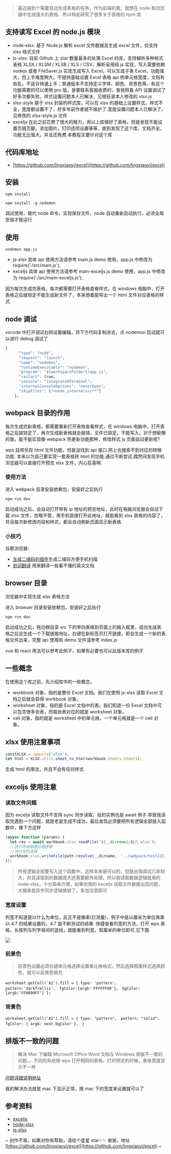 > 最近碰到个需要自动生成表格的任务，作为前端的我，就想在 node 和浏览器中生成强大的表格，所以特此研究了很多关于表格的 npm 库

## 支持读写 Excel 的 node.js 模块

- node-xlsx: 基于 Node.js 解析 excel 文件数据及生成 excel 文件，仅支持 xlsx 格式文件
- js-xlsx: 目前 Github 上 star 数量最多的处理 Excel 的库，支持解析多种格式表格 XLSX / XLSM / XLSB / XLS / CSV，解析采用纯 js 实现，写入需要依赖 nodejs 或者 FileSaver.js 实现生成写入 Excel，可以生成子表 Excel，功能强大，但上手难度稍大。不提供基础设置 Excel 表格 api 例单元格宽度，文档有些乱，不适合快速上手；普通版本不支持定义字体、颜色、背景色等，有这个功能需要的可以使用 pro 版，是要联系客服收费的，害我照着 API 设置调试了好多次都失败。样式设置问题本人已解决，见根目录本人修改的 xlsx.js
- xlsx-style 基于 xlsx 封装的样式库，可以在 xlsx 的基础上设置样式。样式不全，宽度都设置不了，好多年前作者就不维护了.宽度设置问题本人已解决了，见修改的 xlsx-style.js 文件
- exceljs 在此之前花费了很大的精力，用以上库做好了表格，但是发现不能设置页眉页脚，添加图片，打印选项设置等等，直到发现了这个库，文档齐全，功能无比强大，并且还免费.本教程主要针对这个库

## 代码库地址

- [https://github.com/lingxiaoyi/excel](https://github.com/lingxiaoyi/excel)

## 安装

`npm install`

`npm install -g nodemon`

调试使用，替代 node 命令，实现保存文件，node 自动重新启动执行，必须全局安装才能运行

## 使用

`nodemon app.js`

- js-xlsx 具体 api 使用方法请参考 main.js demo 使用，app.js 中修改为 require('./src/main.js');
- exceljs 具体 api 使用方法请参考 main-exceljs.js demo 使用，app.js 中修改为 require('./src/main-exceljs.js');

因为每次生成完表格，每次都需要打开表格查看样式，在 windows 电脑中，打开表格之后就锁定不能生成新文件了，本来想着能导出一个 html 文件对应表格的样式

## node 调试

vscode 中打开调试右侧设置编辑，将下方代码复制进去，点 nodemon 启动就可以进行 debug 调试了

```js
{
      "type": "node"，
      "request": "launch"，
      "name": "nodemon"，
      "runtimeExecutable": "nodemon"，
      "program": "${workspaceFolder}/app.js"，
      "restart": true，
      "console": "integratedTerminal"，
      "internalConsoleOptions": "neverOpen"，
      "skipFiles": ["<node_internals>/**"]
    }，
```

## webpack 目录的作用

每次生成完新表格，都需要重新打开表格查看样式，在 windows 电脑中，打开表格之后就锁定了，再次生成新表格就会报错，文件已锁定，不能写入，对于想偷懒的我，能不能实现像 webpack 热更新功能那种，修改样式 js 页面自动更新呢?

wps 自带另存 html 文件功能，但是没找到 api 接口.网上也搜索不到对应的转换功能.
本来以为自己要实现一套表格转 html 的功能.通过不断尝试.偶然间发现手机浏览器可以直接打开预览 xlsx 文件，内心狂喜啊.

### 使用方法

进入 webpack 目录安装依赖包，安装好之后执行

`npm run dev`

启动成功之后，会自动打开带有 ip 地址的预览地址，此时在电脑浏览器会自动下载 xlsx 文件，忽略不管，用手机直接打开此地址，就能看到 xlsx 表格的内容了，并且每次新修改内容和样式，都会自动刷新页面显示新表格.

### 小技巧

谷歌浏览器:

- [生成二维码的插件](https://chrome.google.com/webstore/detail/%E4%BA%8C%E7%BB%B4%E7%A0%81qr%E7%A0%81%E7%94%9F%E6%88%90%E5%99%A8qr-code-generato/pflgjjogbmmcmfhfcnlohagkablhbpmg)生成二维码方便手机扫描
- [划词翻译](https://chrome.google.com/webstore/detail/%E5%88%92%E8%AF%8D%E7%BF%BB%E8%AF%91/ikhdkkncnoglghljlkmcimlnlhkeamad) 用来翻译一些看不懂的英文文档

## browser 目录

浏览器中实现生成 xlsx 表格方法

进入 browser 目录安装依赖包，安装好之后执行

`npm run dev`

启动成功之后，拖动根目录 src 下的李四表格到页面上的输入框里，成功生成表格之后会生成一个下载链接地址，右键在新标签页打开链接，即会生成一个新的表格文件出来，完整 api 使用和 demo 文件请参考 index.js

vue 和 react 用法可以参考此例子，如果有必要也可以此版本库的例子

## 一些概念

在使用这个库之前，先介绍库中的一些概念。

- workbook 对象，指的是整份 Excel 文档。我们在使用 js-xlsx 读取 Excel 文档之后就会获得 workbook 对象。
- worksheet 对象，指的是 Excel 文档中的表。我们知道一份 Excel 文档中可以包含很多张表，而每张表对应的就是 worksheet 对象。
- cell 对象，指的就是 worksheet 中的单元格，一个单元格就是一个 cell 对象。

## xlsx 使用注意事项

```js
constXLSX = require('xlsx');
let html = XLSX.utils.sheet_to_html(workbook.Sheets.Sheet1);
```

生成 html 的用法，并且不会有任何样式

## exceljs 使用注意

### 读取文件问题

因为 exceljs 读取文件不支持 sync 同步读取，给的实例也是 await 例子.导致我读取完遇到一个问题，就是老是生成不成功，最后发现必须要把所有逻辑全部放入函数中，像下方这样

```js
(async function (params) {
  let res = await workbook.xlsx.readFile(`${__dirname}/赵六.xlsx`);
  //执行所有数据处理逻辑
  //执行写的逻辑
  workbook.xlsx.writeFile(path.resolve(__dirname， '../webpack/test222.xlsx'));
});
```

> 所有逻辑全部要写入这个函数中，这样本来是可以的，但是出错调试几率较大，并且读取到的数据庞大还需要额外处理，所以我读取数据逻辑就用的 node-xlsx，十分简单方便，如果你用的 exceljs 读取文件数据出现问题，大概率是异步同步逻辑搞错了，多加注意即可

### 宽度设置

列宽不知道是以什么为单位，反正不是像素(已测量)，例子中是以厘米为单位再乘以 4.7 的结果设置的，4.7 是不断测试的结果.
快捷查看列宽的方法，打开 wps 表格，长按列与列字母间的竖线，就能看到列宽，取厘米的单位即可.见下图

![](https://user-gold-cdn.xitu.io/2020/6/5/172845ef6b0d9f28?w=283&h=160&f=jpeg&s=14690)

### 前景色

> 前景色设置必须右键单元格选择设置单元格格式，然后选择图案样式选择颜色，就可以前景色填充

`worksheet.getCell('A2').fill = { type: 'pattern'， pattern:'darkTrellis'， fgColor:{argb:'FFFFFF00'}， bgColor:{argb:'FF0000FF'} };`

### 背景色

`worksheet.getCell('A2').fill = { type: "pattern"， pattern: "solid"， fgColor: { argb: next.bgColor }， }`

## 排版不一致的问题

> 解决 Mac 下编辑 Microsoft Office Word 文档与 Windows 排版不一致的问题，，不同的系统用 wps 打开相同的表格，打印预览的时候，表格宽度显示不一样

[问题详细说明地址](https://support.office.com/zh-cn/article/excel-2011-for-mac-%E4%B8%8E%E6%9B%B4%E9%AB%98%E7%89%88%E6%9C%AC%E4%B9%8B%E9%97%B4%E7%9A%84%E5%88%97%E5%AE%BD%E5%B7%AE%E5%BC%82-beec11ce-aea9-4c67-9a23-dfa458e01b9c)

我的解决办法就是 mac 下显示正常，按 mac 下的宽度来设置就可以了

## 参考资料

- [exceljs](https://github.com/exceljs/exceljs/blob/HEAD/README_zh.md)
- [node-xlsx](https://github.com/mgcrea/node-xlsx#readme)
- [js-xlsx](https://github.com/SheetJS/sheetjs)

~
创作不易，如果对你有帮助，请给个星星 star✨✨ 谢谢，地址[https://github.com/lingxiaoyi/excel](https://github.com/lingxiaoyi/excel)
~
